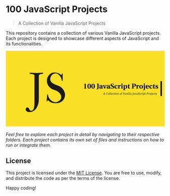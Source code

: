 # 100 JavaScript Projects

> A Collection of Vanilla JavaScript Projects

This repository contains a collection of various Vanilla JavaScript projects. Each project is designed to showcase different aspects of JavaScript and its functionalities.

[![Logo](banner.jpg)](https://100-javascript-projects.vercel.app/)

<!-- ![Screenshot](banner.jpg) -->

<!--
1. **Analog Clock**: A project that displays an analog clock and updates the time in real-time.

2. **Box Shadow Generator**: An application that allows users to generate and customize box shadows using CSS.

3. **Chat-GPT**: An interactive chat application powered by GPT (Generative Pre-trained Transformer) model.

4. **Currency Converter App**: An app that enables users to convert currencies based on the latest exchange rates.

5. **Dark Mode**: A project that implements a dark mode feature, allowing users to switch between light and dark themes.

6. **Digital Clock**: A project that displays a digital clock with the ability to toggle between different time formats.

7. **Expense Tracker App**: An application to track and manage personal expenses and incomes.

8. **Github Profile Search**: An app that allows users to search for GitHub profiles and view relevant information.

9. **Language Translator App**: An application that translates text between different languages.

10. **Life Timer**: A project that calculates and displays the remaining time in a person's life based on various factors.

11. **Marks Calculator**: An app that helps calculate marks or grades based on entered scores or percentages.

12. **Math Quiz App**: An interactive quiz app that tests users' mathematical skills with random questions.

13. **Memory Game**: A classic memory game where players match pairs of cards within a specified time limit.

14. **OTP Verification Form**: A form with OTP (One-Time Password) verification functionality for user authentication.

15. **Password Generator**: A tool that generates random and secure passwords based on user-defined criteria.

16. **QR Code Generator**: An app that generates QR codes for inputted data or URLs.

17. **Random Hex Color Generator**: A tool that generates random hexadecimal color codes.

18. **Random Jokes Generator**: An app that displays random jokes fetched from an API.

19. **SatoshiToUSD Converter**: An app that converts Bitcoin Satoshi to USD based on the latest exchange rate.

20. **Weather App**: An application that fetches and displays weather information based on user-provided location. -->

_Feel free to explore each project in detail by navigating to their respective folders. Each project contains its own set of files and instructions on how to run or integrate them._

<!--
## Contribution

Contributions to this collection of Vanilla JavaScript projects are welcome. If you have a new project or an improvement to an existing one, feel free to submit a pull request. Please follow the guidelines provided in the repository for contributing. -->

## License

This project is licensed under the [MIT License](LICENSE). You are free to use, modify, and distribute the code as per the terms of the license.

Happy coding!
